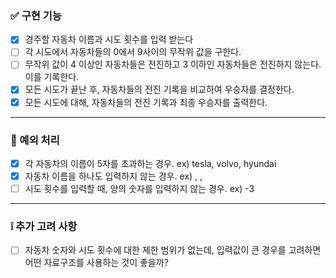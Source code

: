 ### ✅ 구현 기능
- [X] 경주할 자동차 이름과 시도 횟수를 입력 받는다
- [ ] 각 시도에서 자동차들의 0에서 9사이의 무작위 값을 구한다.
- [ ] 무작위 값이 4 이상인 자동차들은 전진하고 3 이하인 자동차들은 전진하지 않는다. 이를 기록한다.
- [X] 모든 시도가 끝난 후, 자동차들의 전진 기록을 비교하여 우승자를 결정한다.
- [X] 모든 시도에 대해, 자동차들의 전진 기록과 최종 우승자를 출력한다.

---
### 🚫 예외 처리
- [X] 각 자동차의 이름이 5자를 초과하는 경우.
      ex) tesla, volvo, hyundai
- [X] 자동차 이름을 하나도 입력하지 않는 경우.
      ex) , ,
- [ ] 시도 횟수를 입력할 때, 양의 숫자를 입력하지 않는 경우.
      ex) -3

---
### ❕ 추가 고려 사항
- [ ] 자동차 숫자와 시도 횟수에 대한 제한 범위가 없는데, 입력값이 큰 경우를 고려하면 어떤 자료구조를 사용하는 것이 좋을까?
